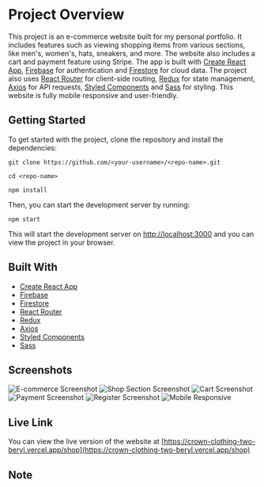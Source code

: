 # Project Overview
This project is an e-commerce website built for my personal portfolio. It includes features such as viewing shopping items from various sections, like men's, women's, hats, sneakers, and more. The website also includes a cart and payment feature using Stripe. The app is built with [Create React App](https://create-react-app.dev/), [Firebase](https://firebase.google.com/) for authentication and [Firestore](https://firebase.google.com/docs/firestore) for cloud data. The project also uses [React Router](https://reactrouter.com/) for client-side routing, [Redux](https://redux.js.org/) for state management, [Axios](https://github.com/axios/axios) for API requests, [Styled Components](https://styled-components.com/) and [Sass](https://sass-lang.com/) for styling. This website is fully mobile responsive and user-friendly.

## Getting Started

To get started with the project, clone the repository and install the dependencies:

`git clone https://github.com/<your-username>/<repo-name>.git`

`cd <repo-name>`

`npm install`

Then, you can start the development server by running:

`npm start`

This will start the development server on [http://localhost:3000](http://localhost:3000) and you can view the project in your browser.

## Built With
- [Create React App](https://create-react-app.dev/)
- [Firebase](https://firebase.google.com/)
- [Firestore](https://firebase.google.com/docs/firestore)
- [React Router](https://reactrouter.com/)
- [Redux](https://redux.js.org/)
- [Axios](https://github.com/axios/axios)
- [Styled Components](https://styled-components.com/)
- [Sass](https://sass-lang.com/)

## Screenshots

<img src="https://user-images.githubusercontent.com/34787413/213048689-d86a8ace-7dec-4538-8d6a-af5a1a1e685d.png" alt="E-commerce Screenshot" style="max-width: 70%;">
<img src="https://user-images.githubusercontent.com/34787413/213049571-7244bcdb-2fc7-40b9-9397-3c8e42107ba9.png" alt="Shop Section Screenshot" style="max-width: 70%;">
<img src="https://user-images.githubusercontent.com/34787413/213049975-a6eb5452-690f-43ca-9d0c-d838c1c7af1c.png" alt="Cart Screenshot" style="max-width: 70%;">
<img src="https://user-images.githubusercontent.com/34787413/213050247-27fda6bb-b75a-4dc0-bc30-6708bac77504.png" alt="Payment Screenshot" style="max-width: 70%;">
<img src="https://user-images.githubusercontent.com/34787413/213051111-d217de6a-9485-4033-9719-62a974c3dda0.png" alt="Register Screenshot" style="max-width: 70%;">
<img src="https://user-images.githubusercontent.com/34787413/213051342-5c132419-8b73-4796-becc-27a1f2880c61.png" alt="Mobile Responsive" style="max-width: 70%;">

## Live Link

You can view the live version of the website at [https://crown-clothing-two-beryl.vercel.app/shop](https://crown-clothing-two-beryl.vercel.app/shop)

## Note
